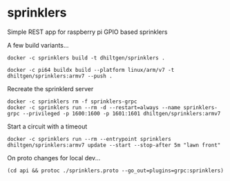 # sprinklers
Simple REST app for raspberry pi GPIO based sprinklers

A few build variants...
```
docker -c sprinklers build -t dhiltgen/sprinklers .
```
```
docker -c pi64 buildx build --platform linux/arm/v7 -t dhiltgen/sprinklers:armv7 --push .
```

Recreate the sprinklerd server
```
docker -c sprinklers rm -f sprinklers-grpc
docker -c sprinklers run --rm -d --restart=always --name sprinklers-grpc --privileged -p 1600:1600 -p 1601:1601 dhiltgen/sprinklers:armv7
```

Start a circuit with a timeout
```
docker -c sprinklers run --rm --entrypoint sprinklers dhiltgen/sprinklers:armv7 update --start --stop-after 5m "lawn front"
```


On proto changes for local dev...
```
(cd api && protoc ./sprinklers.proto --go_out=plugins=grpc:sprinklers)
```
